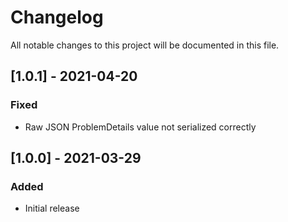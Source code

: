 # Changelog

All notable changes to this project will be documented in this file.


## [1.0.1] - 2021-04-20

### Fixed

- Raw JSON ProblemDetails value not serialized correctly

## [1.0.0] - 2021-03-29

### Added

- Initial release